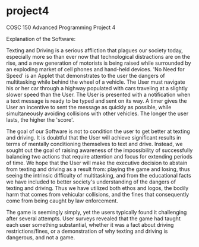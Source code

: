 # project4
COSC 150 Advanced Programming Project 4

Explanation of the Software:

Texting and Driving is a serious affliction that plagues our society today, especially more so than ever now that technological
distractions are on the rise, and a new generation of motorists is being raised while surrounded by an exploding market of cell phones 
and hand-held devices. 'No Need for Speed' is an Applet that demonstrates to the user the dangers of multitasking while behind the wheel of a vehicle.
The User must navigate his or her car through a highway populated with cars traveling at a slightly slower speed than the User.
The User is presented with a notification when a text message is ready to be typed and sent on its way. A timer gives the User
an incentive to sent the message as quickly as possible, while simultaneously avoiding collisions with other vehicles. The longer
the user lasts, the higher the 'score'.

The goal of our Software is not to condition the user to get better at texting and driving. It is doubtful that the User will 
achieve significant results in terms of mentally conditioning themselves to text and drive. Instead, we sought out the goal of
raising awareness of the impossibility of successfully balancing two actions that require attention and focus for extending
periods of time. We hope that the User will make the executive decision to abstain from texting and driving as a result from:
playing the game and losing, thus seeing the intrinsic difficulty of multitasking, and from the educational facts we have included
to better society's understanding of the dangers of texting and driving. Thus we have utilized both ethos and logos, the bodily harm
that comes from vehicular collisions, and the fines that consequently come from being caught by law enforcement.

The game is seemingly simply, yet the users typically found it challenging after several attempts. User surveys revealed that the game
had taught each user something substantial, whether it was a fact about driving restrictions/fines, or a demonstration of why texting and
driving is dangerous, and not a game.

